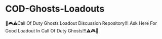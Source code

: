 # COD-Ghosts-Loadouts
🔰🎮⚠Call Of Duty Ghosts Loadout Discussion Repository!!! Ask Here For Good Loadout In Call Of Duty Ghosts!!!⚠🎮🔰
